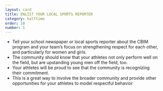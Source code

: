 ```yaml
---
layout: card
title: ENLIST YOUR LOCAL SPORTS REPORTER 
category: halftime
order: 10
number: 1
---
```


- Tell your school newspaper or local sports reporter about the CBIM 
program and your team’s focus on 
strengthening respect for each other, 
and particularly for women and girls.
- The community should know that your 
athletes not only perform well on the 
field, but are upstanding young men off the field, too.
- Your athletes will be proud to see that 
the community is recognizing their 
commitment.
- This is a great way to involve the 
broader community and provide other 
opportunities for your athletes to model respectful behavior
